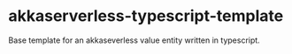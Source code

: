 # akkaserverless-typescript-template
Base template for an akkaseverless value entity written in typescript.
